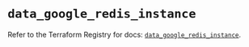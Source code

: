 # `data_google_redis_instance`

Refer to the Terraform Registry for docs: [`data_google_redis_instance`](https://registry.terraform.io/providers/hashicorp/google/6.6.0/docs/data-sources/redis_instance).
